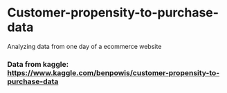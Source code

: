 # Customer-propensity-to-purchase-data
Analyzing data from one day of a ecommerce website 
### Data from kaggle: https://www.kaggle.com/benpowis/customer-propensity-to-purchase-data
